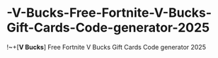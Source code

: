 # -V-Bucks-Free-Fortnite-V-Bucks-Gift-Cards-Code-generator-2025
!~+[**V Bucks**] Free Fortnite V Bucks Gift Cards Code generator 2025
